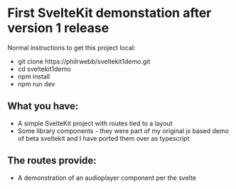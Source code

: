 # First SvelteKit demonstation after version 1 release 

Normal instructions to get this project local:

* git clone https://philrwebb/sveltekit1demo.git 
* cd sveltekit1demo
* npm install
* npm run dev

## What you have:
* A simple SvelteKit project with routes tied to a layout
* Some library components - they were part of my original js based demo of beta sveltekit and I have ported them over as typescript

## The routes provide:
* A demonstration of an audioplayer component per the svelte 

